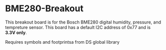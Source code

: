 # BME280-Breakout
This breakout board is for the Bosch BME280 digital humidity, pressure, and tempreture sensor. This board has a default I2C address of 0x77 and is **3.3V only**.

Requires symbols and footprintsa from DS global library

